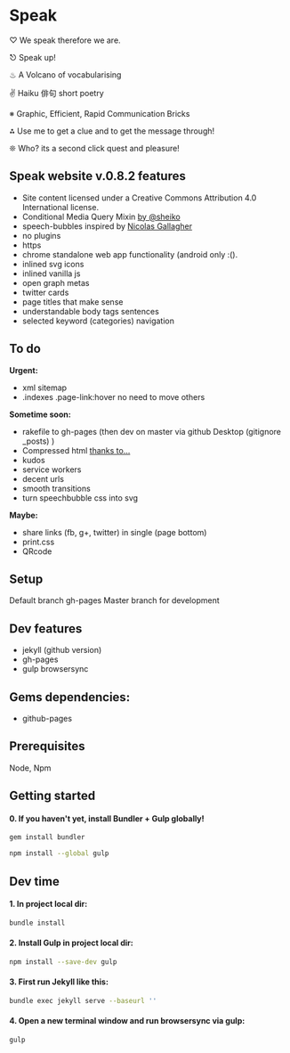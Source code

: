 # Speak

♡ We speak therefore we are.

⎋ Speak up!

♨ A Volcano of vocabularising 

✌ Haiku 俳句 short poetry 

※ Graphic, Efficient, Rapid Communication Bricks 

⁂ Use me to get a clue and to get the message through!
 
❊ Who? its a second click quest and pleasure! 


## Speak website v.0.8.2 features

- Site content licensed under a Creative Commons Attribution 4.0 International license.
- Conditional Media Query Mixin [by @sheiko](https://github.com/dsheiko)
- speech-bubbles inspired by [Nicolas Gallagher]( http://nicolasgallagher.com/pure-css-speech-bubbles/)
- no plugins
- https
- chrome standalone web app functionality (android only :().
- inlined svg icons 
- inlined vanilla js
- open graph metas
- twitter cards
- page titles that make sense
- understandable body tags sentences
- selected keyword (categories) navigation

## To do

**Urgent:**

- xml sitemap
- .indexes .page-link:hover no need to move others

**Sometime soon:**

- rakefile to gh-pages (then dev on master via github Desktop (gitignore _posts) )
- Compressed html [thanks to...](https://github.com/penibelst/jekyll-compress-html)
- kudos
- service workers
- decent urls
- smooth transitions
- turn speechbubble css into svg

**Maybe:**

- share links (fb, g+, twitter) in single (page bottom)
- print.css
- QRcode

## Setup
Default branch gh-pages
Master branch for development

## Dev features
- jekyll (github version)
- gh-pages
- gulp browsersync

## Gems dependencies:
- github-pages

## Prerequisites

Node, Npm

## Getting started

#### 0. If you haven't yet, install Bundler + Gulp globally! 
```sh
gem install bundler
```

```sh
npm install --global gulp
```
## Dev time

#### 1. In project local dir:
```sh
bundle install
```

#### 2. Install Gulp in project local dir:
```sh
npm install --save-dev gulp
```

#### 3. First run Jekyll like this:
```sh
bundle exec jekyll serve --baseurl ''
```

#### 4. Open a new terminal window and run browsersync via gulp:
```sh
gulp
```
